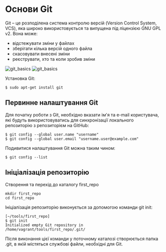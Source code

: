 # Основи Git

Git – це розподілена система контролю версій (Version Control System, VCS), яка
широко використовується та випущена під ліцензією GNU GPL v2. Вона може:

* відстежувати зміни у файлах
* зберігати кілька версій одного файла
* скасовувати внесені зміни
* реєструвати, хто та коли зробив зміни


![git_basics](https://pyneng.io/assets/images/git_light.png#only-light)
![git_basics](https://pyneng.io/assets/images/git_dark.png#only-dark)


Установка Git:

```
$ sudo apt-get install git
```

## Первинне налаштування Git

Для початку роботи з Git, необхідно вказати ім'я та e-mail користувача, які
будуть використовуватись для синхронізації локального репозиторію з
репозиторієм на GitHub:

```
$ git config --global user.name "username"
$ git config --global user.email "username.user@example.com"
```

Подивитися налаштування Git можна таким чином:

```
$ git config --list
```

## Ініціалізація репозиторію

Створення та перехід до каталогу first_repo


```
mkdir first_repo
cd first_repo
```

Ініціалізація репозиторію виконується за допомогою команди git init:

```
[~/tools/first_repo]
$ git init
Initialized empty Git repository in /home/vagrant/tools/first_repo/.git/
```

Після виконання цієї команди у поточному каталозі створюється папка .git, в
якій містяться службові файли, необхідні для Git.
